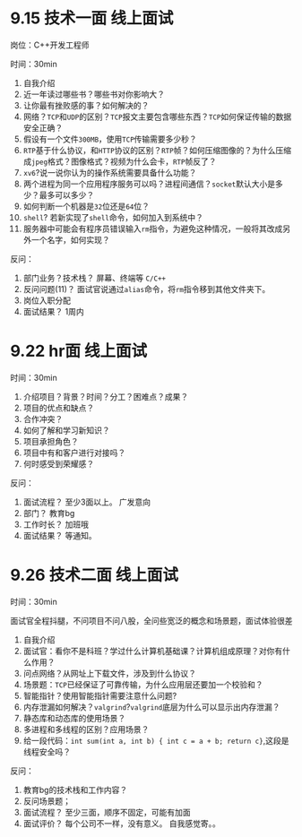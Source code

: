 # 9.15 技术一面 线上面试

岗位：C++开发工程师

时间：30min

1.  自我介绍
2.  近一年读过哪些书？哪些书对你影响大？
3.  让你最有挫败感的事？如何解决的？
4.  网络？`TCP`和`UDP`的区别？`TCP`报文主要包含哪些东西？`TCP`如何保证传输的数据安全正确？
5.  假设有一个文件`300MB`，使用`TCP`传输需要多少秒？
6.  `RTP`基于什么协议，和`HTTP`协议的区别？`RTP`帧？如何压缩图像的？为什么压缩成`jpeg`格式？图像格式？视频为什么会卡，`RTP`帧反了？
7.  `xv6`?说一说你认为的操作系统需要具备什么功能？
8.  两个进程为同一个应用程序服务可以吗？进程间通信？`socket`默认大小是多少？最多可以多少？
9.  如何判断一个机器是`32`位还是`64`位？
10. `shell`? 若新实现了`shell`命令，如何加入到系统中？
11. 服务器中可能会有程序员错误输入`rm`指令，为避免这种情况，一般将其改成另外一个名字，如何实现？

反问：
1.  部门业务？技术栈？  屏幕、终端等 `C/C++`
2.  反问问题(11)？  面试官说通过`alias`命令，将`rm`指令移到其他文件夹下。
3.  岗位入职分配
4.  面试结果？ 1周内

# 9.22 hr面 线上面试

时间：30min

1.  介绍项目？背景？时间？分工？困难点？成果？
2.  项目的优点和缺点？
3.  合作冲突？
4.  如何了解和学习新知识？
5.  项目承担角色？
6.  项目中有和客户进行对接吗？
7.  何时感受到荣耀感？

反问：
1.  面试流程？ 至少3面以上。 广发意向
2.  部门？ 教育bg
3.  工作时长？ 加班哦
4.  面试结果？ 等通知。

# 9.26 技术二面 线上面试

时间：30min

面试官全程抖腿，不问项目不问八股，全问些宽泛的概念和场景题，面试体验很差

1.  自我介绍
2.  面试官：看你不是科班？学过什么计算机基础课？计算机组成原理？对你有什么作用？
3.  问点网络？从网址上下载文件，涉及到什么协议？
4.  场景题：`TCP`已经保证了可靠传输，为什么应用层还要加一个校验和？
5.  智能指针？使用智能指针需要注意什么问题?
6.  内存泄漏如何解决？`valgrind`?`valgrind`底层为什么可以显示出内存泄漏？
7.  静态库和动态库的使用场景？
8.  多进程和多线程的区别？应用场景？
9.  给一段代码：`int sum(int a, int b) { int c = a + b; return c}`,这段是线程安全吗？

反问：
1.  教育bg的技术栈和工作内容？
2.  反问场景题；
3.  面试流程？ 至少三面，顺序不固定，可能有加面
4.  面试评价？ 每个公司不一样，没有意义。 自我感觉寄。。
